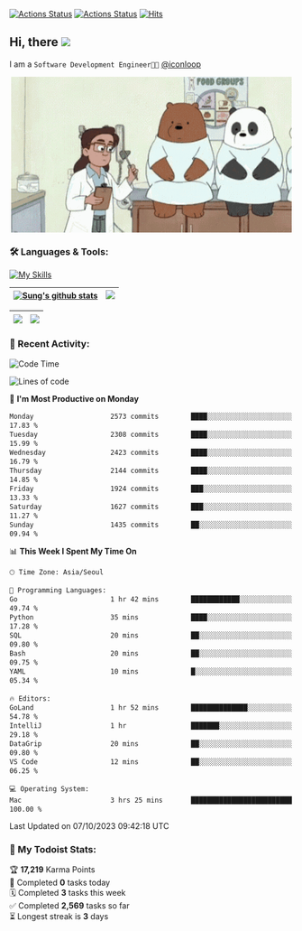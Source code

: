 
[![Actions Status](https://github.com/ddok2/ddok2/workflows/Todoist%20Readme/badge.svg)](https://github.com/ddok2/ddok2/actions)
[![Actions Status](https://github.com/ddok2/ddok2/workflows/wakatime-stats/badge.svg)](https://github.com/ddok2/ddok2/actions)
[![Hits](https://hits.seeyoufarm.com/api/count/incr/badge.svg?url=https%3A%2F%2Fgithub.com%2Fddok2&count_bg=%23FF9595&title_bg=%23555555&icon=github.svg&icon_color=%23FFFFFF&title=hits&edge_flat=false)](https://hits.seeyoufarm.com)

<!-- ![visitors](https://visitor-badge.laobi.icu/badge?page_id=ddok2.ddok2) -->
## Hi, there <img src="https://raw.githubusercontent.com/MartinHeinz/MartinHeinz/master/wave.gif" width="3%">

I am a `Software Development Engineer🧑‍💻` [@iconloop](https://github.com/iconloop)


<p align="center">
    <img align="center" alt="GIF" src="img/debugging.gif" />
</p>


### 🛠 Languages & Tools:

[![My Skills](https://skillicons.dev/icons?i=go,js,ts,py,express,react,svelte,jquery,pug,mongodb,mysql,redis,aws,docker,kubernetes)](https://skillicons.dev)


| <a href="https://github-readme-stats.vercel.app/api?username=ddok2&show_icons=true&include_all_commits=true&count_private=true&theme=buefy&hide_border=true"><img align="center" src="https://github-readme-stats.vercel.app/api?username=ddok2&show_icons=true&include_all_commits=true&count_private=true&theme=buefy&hide_border=true" alt="Sung's github stats" /></a> | <a href="https://github.com/ddok2"><img src="http://github-readme-streak-stats.herokuapp.com?user=ddok2&hide_border=true" /></a> |
| ------------- |------------- |


| <a href="https://github.com/ddok2"><img align="center" src="https://github-readme-stats.vercel.app/api/top-langs/?username=ddok2&theme=buefy&hide=html,css&hide_border=true" /></a> | <a href="https://github.com/ddok2"><img align="center" src="https://activity-graph.herokuapp.com/graph?username=ddok2&theme=github&hide_border=true" height="250" /></a> |
| ------------- |--------------------------------------------------------------------------------------------------------------------------------------------------------------------------|


<!-- <details open>
    <summary>📈 My GitHub Stats</summary>
    <p align="center">
        <a href="https://github.com/ddok2">
            <img align="center" src="https://github-readme-stats.vercel.app/api?username=ddok2&show_icons=true&include_all_commits=true&count_private=true&theme=buefy&hide_border=true" alt="Sung's github stats" />
        </a>
    </p>
</details>
<details>
    <summary>💬 Top Languages</summary>
    <p align="center"> 
        <a href="https://github.com/ddok2">
            <img align="center" src="https://github-readme-stats.vercel.app/api/top-langs/?username=ddok2&layout=compact&theme=buefy&hide=html,css&hide_border=true" />
        </a>
    </p>
</details> -->


### 🌈 Recent Activity:
<!--START_SECTION:waka-->
![Code Time](http://img.shields.io/badge/Code%20Time-2%2C301%20hrs%2041%20mins-blue)

![Lines of code](https://img.shields.io/badge/From%20Hello%20World%20I%27ve%20Written-11.6%20million%20lines%20of%20code-blue)

📅 **I'm Most Productive on Monday** 

```text
Monday                   2573 commits        ████░░░░░░░░░░░░░░░░░░░░░   17.83 % 
Tuesday                  2308 commits        ████░░░░░░░░░░░░░░░░░░░░░   15.99 % 
Wednesday                2423 commits        ████░░░░░░░░░░░░░░░░░░░░░   16.79 % 
Thursday                 2144 commits        ████░░░░░░░░░░░░░░░░░░░░░   14.85 % 
Friday                   1924 commits        ███░░░░░░░░░░░░░░░░░░░░░░   13.33 % 
Saturday                 1627 commits        ███░░░░░░░░░░░░░░░░░░░░░░   11.27 % 
Sunday                   1435 commits        ██░░░░░░░░░░░░░░░░░░░░░░░   09.94 % 
```


📊 **This Week I Spent My Time On** 

```text
🕑︎ Time Zone: Asia/Seoul

💬 Programming Languages: 
Go                       1 hr 42 mins        ████████████░░░░░░░░░░░░░   49.74 % 
Python                   35 mins             ████░░░░░░░░░░░░░░░░░░░░░   17.28 % 
SQL                      20 mins             ██░░░░░░░░░░░░░░░░░░░░░░░   09.80 % 
Bash                     20 mins             ██░░░░░░░░░░░░░░░░░░░░░░░   09.75 % 
YAML                     10 mins             █░░░░░░░░░░░░░░░░░░░░░░░░   05.34 % 

🔥 Editors: 
GoLand                   1 hr 52 mins        ██████████████░░░░░░░░░░░   54.78 % 
IntelliJ                 1 hr                ███████░░░░░░░░░░░░░░░░░░   29.18 % 
DataGrip                 20 mins             ██░░░░░░░░░░░░░░░░░░░░░░░   09.80 % 
VS Code                  12 mins             ██░░░░░░░░░░░░░░░░░░░░░░░   06.25 % 

💻 Operating System: 
Mac                      3 hrs 25 mins       █████████████████████████   100.00 % 
```


 Last Updated on 07/10/2023 09:42:18 UTC
<!--END_SECTION:waka-->

### 🚧 My Todoist Stats:
<!-- TODO-IST:START -->
🏆  **17,219** Karma Points           
🌸  Completed **0** tasks today           
🗓  Completed **3** tasks this week           
✅  Completed **2,569** tasks so far           
⏳  Longest streak is **3** days
<!-- TODO-IST:END -->

